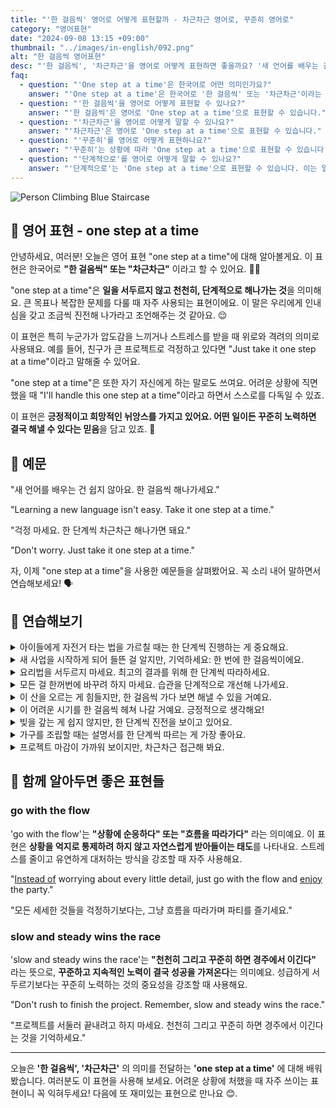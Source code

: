 ```yaml
---
title: "'한 걸음씩' 영어로 어떻게 표현할까 - 차근차근 영어로, 꾸준히 영어로"
category: "영어표현"
date: "2024-09-08 13:15 +09:00"
thumbnail: "../images/in-english/092.png"
alt: "한 걸음씩 영어표현"
desc: "'한 걸음씩', '차근차근'을 영어로 어떻게 표현하면 좋을까요? '새 언어를 배우는 건 쉽지 않아요. 한 걸음씩 해나가세요.', '걱정 마세요. 한 단계씩 차근차근 해나가면 돼요.' 등을 영어로 표현하는 법을 배워봅시다. 다양한 예문을 통해서 연습하고 본인의 표현으로 만들어 보세요."
faq:
  - question: "'One step at a time'은 한국어로 어떤 의미인가요?"
    answer: "'One step at a time'은 한국어로 '한 걸음씩' 또는 '차근차근'이라는 의미입니다. 일을 서두르지 않고 천천히, 단계적으로 해나가는 것을 의미합니다."
  - question: "'한 걸음씩'을 영어로 어떻게 표현할 수 있나요?"
    answer: "'한 걸음씩'은 영어로 'One step at a time'으로 표현할 수 있습니다."
  - question: "'차근차근'을 영어로 어떻게 말할 수 있나요?"
    answer: "'차근차근'은 영어로 'One step at a time'으로 표현할 수 있습니다."
  - question: "'꾸준히'를 영어로 어떻게 표현하나요?"
    answer: "'꾸준히'는 상황에 따라 'One step at a time'으로 표현할 수 있습니다. 특히 일을 천천히 꾸준히 해나가는 맥락에서 사용할 수 있습니다."
  - question: "'단계적으로'를 영어로 어떻게 말할 수 있나요?"
    answer: "'단계적으로'는 'One step at a time'으로 표현할 수 있습니다. 이는 일을 순차적으로, 단계별로 진행한다는 의미를 담고 있습니다."
---
```


![Person Climbing Blue Staircase](../images/in-english/092-1.avif)

## 🌟 영어 표현 - one step at a time

안녕하세요, 여러분! 오늘은 영어 표현 "one step at a time"에 대해 알아볼게요. 이 표현은 한국어로 **"한 걸음씩" 또는 "차근차근"** 이라고 할 수 있어요. 🚶‍♂️

"one step at a time"은 **일을 서두르지 않고 천천히, 단계적으로 해나가는 것**을 의미해요. 큰 목표나 복잡한 문제를 다룰 때 자주 사용되는 표현이에요. 이 말은 우리에게 인내심을 갖고 조금씩 진전해 나가라고 조언해주는 것 같아요. 😌

이 표현은 특히 누군가가 압도감을 느끼거나 스트레스를 받을 때 위로와 격려의 의미로 사용돼요. 예를 들어, 친구가 큰 프로젝트로 걱정하고 있다면 "Just take it one step at a time"이라고 말해줄 수 있어요.

"one step at a time"은 또한 자기 자신에게 하는 말로도 쓰여요. 어려운 상황에 직면했을 때 "I'll handle this one step at a time"이라고 하면서 스스로를 다독일 수 있죠.

이 표현은 **긍정적이고 희망적인 뉘앙스를 가지고 있어요. 어떤 일이든 꾸준히 노력하면 결국 해낼 수 있다는 믿음**을 담고 있죠. 🌟

<script async src="https://pagead2.googlesyndication.com/pagead/js/adsbygoogle.js?client=ca-pub-1465612013356152"
     crossorigin="anonymous"></script>
<!-- engple-horizontal-ad -->

<ins class="adsbygoogle"
     style="display:block"
     data-ad-client="ca-pub-1465612013356152"
     data-ad-slot="2106896038"
     data-ad-format="auto"
     data-full-width-responsive="true"></ins>

<script>
     (adsbygoogle = window.adsbygoogle || []).push({});
</script>

## 📖 예문

"새 언어를 배우는 건 쉽지 않아요. 한 걸음씩 해나가세요."

"Learning a new language isn't easy. Take it one step at a time."

"걱정 마세요. 한 단계씩 차근차근 해나가면 돼요."

"Don't worry. Just take it one step at a time."

자, 이제 "one step at a time"을 사용한 예문들을 살펴봤어요. 꼭 소리 내어 말하면서 연습해보세요! 🗣️

## 💬 연습해보기

<details>
<summary>아이들에게 자전거 타는 법을 가르칠 때는 한 단계씩 진행하는 게 중요해요.</summary>
<span>When teaching kids to ride a bike, it's important to go one step at a time.</span>
</details>

<details>
<summary>새 사업을 시작하게 되어 들뜬 걸 알지만, 기억하세요: 한 번에 한 걸음씩이에요.</summary>
<span>I know you're <a href="/blog/in-english/003.excited-to-do/">excited to</a> start your new business, but remember: one step at a time.</span>
</details>

<details>
<summary>요리법을 서두르지 마세요. 최고의 결과를 위해 한 단계씩 따라하세요.</summary>
<span>Don't rush through the recipe. Follow it one step at a time for the best results.</span>
</details>

<details>
<summary>모든 걸 한꺼번에 바꾸려 하지 마세요. 습관을 단계적으로 개선해 나가세요.</summary>
<span>Don't <a href="/blog/in-english/117.try-to/">try to</a> change everything at once. Improve your habits one step at a time.</span>
</details>

<details>
<summary>이 산을 오르는 게 힘들지만, 한 걸음씩 가다 보면 해낼 수 있을 거예요.</summary>
<span>Climbing this mountain is tough, but we'll make it if we go one step at a time.</span>
</details>

<details>
<summary>이 어려운 시기를 한 걸음씩 헤쳐 나갈 거예요. 긍정적으로 생각해요!</summary>
<span>We'll get through this difficult period one step at a time. Stay positive!</span>
</details>

<details>
<summary>빚을 갚는 게 쉽지 않지만, 한 단계씩 진전을 보이고 있어요.</summary>
<span>Getting out of debt isn't easy, but we're making progress one step at a time.</span>
</details>

<details>
<summary>가구를 조립할 때는 설명서를 한 단계씩 따르는 게 가장 좋아요.</summary>
<span>When assembling furniture, it's best to follow the instructions one step at a time.</span>
</details>

<details>
<summary>프로젝트 마감이 가까워 보이지만, 차근차근 접근해 봐요.</summary>
<span>I know the project deadline seems close, but let's approach it one step at a time.</span>
</details>

## 🤝 함께 알아두면 좋은 표현들

### go with the flow

'go with the flow'는 **"상황에 순응하다" 또는 "흐름을 따라가다"** 라는 의미예요. 이 표현은 **상황을 억지로 통제하려 하지 않고 자연스럽게 받아들이는 태도**를 나타내요. 스트레스를 줄이고 유연하게 대처하는 방식을 강조할 때 자주 사용해요.

"[Instead of](/blog/in-english/169.instead-of/) worrying about every little detail, just go with the flow and <a href="/blog/in-english/128.enjoy-ing/">enjoy</a> the party."

"모든 세세한 것들을 걱정하기보다는, 그냥 흐름을 따라가며 파티를 즐기세요."

### slow and steady wins the race

'slow and steady wins the race'는 **"천천히 그리고 꾸준히 하면 경주에서 이긴다"** 라는 뜻으로, **꾸준하고 지속적인 노력이 결국 성공을 가져온다**는 의미예요. 성급하게 서두르기보다는 꾸준히 노력하는 것의 중요성을 강조할 때 사용해요.

"Don't rush to finish the project. Remember, slow and steady wins the race."

"프로젝트를 서둘러 끝내려고 하지 마세요. 천천히 그리고 꾸준히 하면 경주에서 이긴다는 것을 기억하세요."

---

오늘은 **'한 걸음씩', '차근차근'** 의 의미를 전달하는 **'one step at a time'** 에 대해 배워봤습니다. 여러분도 이 표현을 사용해 보세요. 어려운 상황에 처했을 때 자주 쓰이는 표현이니 꼭 익혀두세요! 다음에 또 재미있는 표현으로 만나요 😊.
